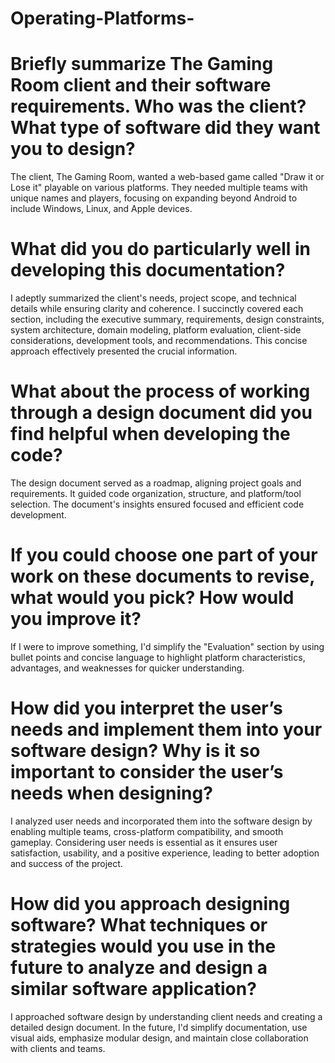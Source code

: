 # Operating-Platforms-
# Briefly summarize The Gaming Room client and their software requirements. Who was the client? What type of software did they want you to design?
The client, The Gaming Room, wanted a web-based game called "Draw it or Lose it" playable on various platforms. They needed multiple teams with unique names and players, focusing on expanding beyond Android to include Windows, Linux, and Apple devices.

# What did you do particularly well in developing this documentation?
I adeptly summarized the client's needs, project scope, and technical details while ensuring clarity and coherence. I succinctly covered each section, including the executive summary, requirements, design constraints, system architecture, domain modeling, platform evaluation, client-side considerations, development tools, and recommendations. This concise approach effectively presented the crucial information.

# What about the process of working through a design document did you find helpful when developing the code?
The design document served as a roadmap, aligning project goals and requirements. It guided code organization, structure, and platform/tool selection. The document's insights ensured focused and efficient code development.

# If you could choose one part of your work on these documents to revise, what would you pick? How would you improve it?
If I were to improve something, I'd simplify the "Evaluation" section by using bullet points and concise language to highlight platform characteristics, advantages, and weaknesses for quicker understanding.

# How did you interpret the user’s needs and implement them into your software design? Why is it so important to consider the user’s needs when designing?
I analyzed user needs and incorporated them into the software design by enabling multiple teams, cross-platform compatibility, and smooth gameplay. Considering user needs is essential as it ensures user satisfaction, usability, and a positive experience, leading to better adoption and success of the project.

# How did you approach designing software? What techniques or strategies would you use in the future to analyze and design a similar software application?
I approached software design by understanding client needs and creating a detailed design document. In the future, I'd simplify documentation, use visual aids, emphasize modular design, and maintain close collaboration with clients and teams.
